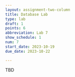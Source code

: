 ```yaml
---
layout: assignment-two-column
title: Database Lab
type: lab
draft: 1
points: 6
abbreviation: Lab 7
show_schedule: 1
num: 7
start_date: 2023-10-19
due_date: 2023-10-22

---
```

TBD